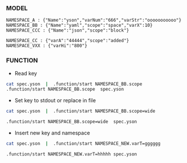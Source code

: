 ### MODEL

```
NAMESPACE_A : {"Name":"yson","varNum":"666","varStr":"ooooooooooo"}
NAMESPACE_BB : {"Name":"yaml","scope":"space","varX":10}
NAMESPACE_CCC : {"Name":"json","scope":"block"}

NAMESPACE_CC : {"varA":"44444","scope":"added"}
NAMESPACE_VXX : {"varHi":"800"}
```


### FUNCTION
- Read key
```bash
cat spec.yson  |  .function/start NAMESPACE_BB.scope
.function/start NAMESPACE_BB.scope  spec.yson
```

- Set key to stdout or replace in file
```bash
cat spec.yson  |  .function/start NAMESPACE_BB.scope=wide

.function/start NAMESPACE_BB.scope=wide  spec.yson
```

- Insert new key and namespace
```bash
cat spec.yson  |  .function/start NAMESPACE_NEW.varT=gggggg

.function/start NAMESPACE_NEW.varT=hhhhh spec.yson

```


